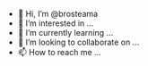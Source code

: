 - 👋 Hi, I’m @brosteama
- 👀 I’m interested in ...
- 🌱 I’m currently learning ...
- 💞️ I’m looking to collaborate on ...
- 📫 How to reach me ...

<!---
brosteama/brosteama is a ✨ special ✨ repository because its `README.md` (this file) appears on your GitHub profile.
You can click the Preview link to take a look at your changes.
--->
